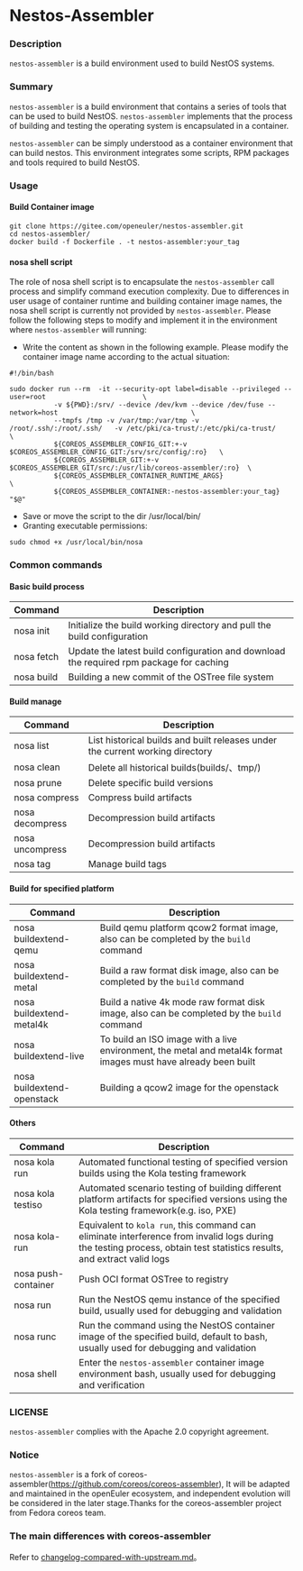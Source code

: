 # Nestos-Assembler

### Description
`nestos-assembler` is a build environment used to build NestOS systems.

### Summary

`nestos-assembler` is a build environment that contains a series of tools that can be used to build NestOS. `nestos-assembler` implements that the process of building and testing the operating system is encapsulated in a container.

`nestos-assembler` can be simply understood as a container environment that can build nestos. This environment integrates some scripts, RPM packages and tools required to build NestOS.

### Usage

#### Build Container image
```
git clone https://gitee.com/openeuler/nestos-assembler.git
cd nestos-assembler/
docker build -f Dockerfile . -t nestos-assembler:your_tag
```
#### nosa shell script
The role of nosa shell script is to encapsulate the `nestos-assembler` call process and simplify command execution complexity. Due to differences in user usage of container runtime and building container image names, the nosa shell script is currently not provided by `nestos-assembler`. Please follow the following steps to modify and implement it in the environment where `nestos-assembler` will running:
- Write the content as shown in the following example. Please modify the container image name according to the actual situation:
```
#!/bin/bash

sudo docker run --rm  -it --security-opt label=disable --privileged --user=root                        \
           -v ${PWD}:/srv/ --device /dev/kvm --device /dev/fuse --network=host                                 \
           --tmpfs /tmp -v /var/tmp:/var/tmp -v /root/.ssh/:/root/.ssh/   -v /etc/pki/ca-trust/:/etc/pki/ca-trust/                                        \
           ${COREOS_ASSEMBLER_CONFIG_GIT:+-v $COREOS_ASSEMBLER_CONFIG_GIT:/srv/src/config/:ro}   \
           ${COREOS_ASSEMBLER_GIT:+-v $COREOS_ASSEMBLER_GIT/src/:/usr/lib/coreos-assembler/:ro}  \
           ${COREOS_ASSEMBLER_CONTAINER_RUNTIME_ARGS}                                            \
           ${COREOS_ASSEMBLER_CONTAINER:-nestos-assembler:your_tag} "$@"
```
- Save or move the script to the dir /usr/local/bin/
- Granting executable permissions:
```
sudo chmod +x /usr/local/bin/nosa
```

### Common commands
#### Basic build process
|  Command   |   Description  |
| --- | --- |
| nosa init  |  Initialize the build working directory and pull the build configuration   |
| nosa fetch  |  Update the latest build configuration and download the required rpm package for caching   |
| nosa build  |  Building a new commit of the OSTree file system  |

#### Build manage
|  Command   |   Description  |
| --- | --- |
| nosa list  |  List historical builds and built releases under the current working directory   |
| nosa clean  |  Delete all historical builds(builds/、tmp/)   |
| nosa prune  |  Delete specific build versions |
| nosa compress | Compress build artifacts |
| nosa decompress | Decompression build artifacts |
| nosa uncompress | Decompression build artifacts  |
| nosa tag | Manage build tags |

#### Build for specified platform
|  Command   |   Description  |
| --- | --- |
| nosa buildextend-qemu| Build qemu platform qcow2 format image, also can be completed by the `build` command |
| nosa buildextend-metal| Build a raw format disk image, also can be completed by the `build` command |
| nosa buildextend-metal4k| Build a native 4k mode raw format disk image, also can be completed by the `build` command |
| nosa buildextend-live| To build an ISO image with a live environment, the metal and metal4k format images must have already been built |
| nosa buildextend-openstack| Building a qcow2 image for the openstack |

#### Others
|  Command   |   Description  |
| --- | --- |
| nosa kola run | Automated functional testing of specified version builds using the Kola testing framework |
| nosa kola testiso |Automated scenario testing of building different platform artifacts for specified versions using the Kola testing framework(e.g. iso, PXE)|
| nosa kola-run | Equivalent to `kola run`, this command can eliminate interference from invalid logs during the testing process, obtain test statistics results, and extract valid logs|
| nosa push-container | Push OCI format OSTree to registry |
| nosa run | Run the NestOS qemu instance of the specified build, usually used for debugging and validation |
| nosa runc | Run the command using the NestOS container image of the specified build, default to bash, usually used for debugging and validation |
| nosa shell | Enter the `nestos-assembler` container image environment bash, usually used for debugging and verification |

### LICENSE

`nestos-assembler` complies with the Apache 2.0 copyright agreement.

### Notice

`nestos-assembler` is a fork of coreos-assembler(https://github.com/coreos/coreos-assembler), It will be adapted and maintained in the openEuler ecosystem, and independent evolution will be considered in the later stage.Thanks for the coreos-assembler project from Fedora coreos team.

### The main differences with coreos-assembler

Refer to [changelog-compared-with-upstream.md](./docs/changelog-compared-with-upstream.md)。
